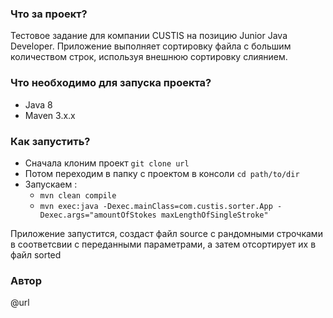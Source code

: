 ### Что за проект?
Тестовое задание для компании CUSTIS на позицию Junior Java Developer.
Приложение выполняет сортировку файла с большим количеством строк, используя внешнюю сортировку слиянием.

### Что необходимо для запуска проекта?
- Java 8
- Maven 3.x.x

### Как запустить?
- Сначала клоним проект
    `git clone url`
- Потом переходим в папку с проектом в консоли
    `cd path/to/dir`
- Запускаем :
    - `mvn clean compile`
  - `mvn exec:java -Dexec.mainClass=com.custis.sorter.App -Dexec.args="amountOfStokes maxLengthOfSingleStroke"`

Приложение запустится, создаст файл source с рандомными строчками в соответсвии с переданными параметрами, а затем отсортирует
их в файл sorted

### Автор
@url